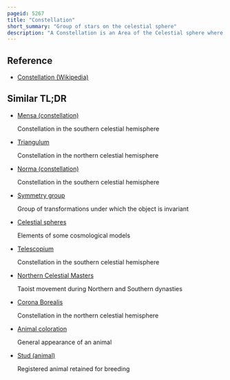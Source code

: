 ```yaml
---
pageid: 5267
title: "Constellation"
short_summary: "Group of stars on the celestial sphere"
description: "A Constellation is an Area of the Celestial sphere where a Group of visible Stars form a perceived Pattern or outline typically representing an animal mythological Subject or Inanimate Object."
---
```


## Reference

- [Constellation (Wikipedia)](https://en.wikipedia.org/?curid=5267)

## Similar TL;DR

- [Mensa (constellation)](/tldr/en/mensa-constellation)

  Constellation in the southern celestial hemisphere

- [Triangulum](/tldr/en/triangulum)

  Constellation in the northern celestial hemisphere

- [Norma (constellation)](/tldr/en/norma-constellation)

  Constellation in the southern celestial hemisphere

- [Symmetry group](/tldr/en/symmetry-group)

  Group of transformations under which the object is invariant

- [Celestial spheres](/tldr/en/celestial-spheres)

  Elements of some cosmological models

- [Telescopium](/tldr/en/telescopium)

  Constellation in the southern celestial hemisphere

- [Northern Celestial Masters](/tldr/en/northern-celestial-masters)

  Taoist movement during Northern and Southern dynasties

- [Corona Borealis](/tldr/en/corona-borealis)

  Constellation in the northern celestial hemisphere

- [Animal coloration](/tldr/en/animal-coloration)

  General appearance of an animal

- [Stud (animal)](/tldr/en/stud-animal)

  Registered animal retained for breeding
